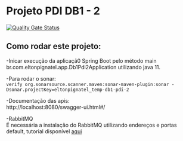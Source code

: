 # Projeto PDI DB1 - 2
[![Quality Gate Status](https://sonarcloud.io/api/project_badges/measure?project=eltonpignatel_db1-pdi-2&metric=alert_status)](https://sonarcloud.io/dashboard?id=eltonpignatel_db1-pdi-2)  

## Como rodar este projeto:    
-Inicar execução da aplicaçã0 Spring Boot pelo método main br.com.eltonpignatel.app.Db1Pdi2Application utilizando java 11.  

-Para rodar o sonar:   
```verify org.sonarsource.scanner.maven:sonar-maven-plugin:sonar -Dsonar.projectKey=eltonpignatel_temp-db1-pdi-2```

-Documentação das apis:  
http://localhost:8080/swagger-ui.html#/

-RabbitMQ  
É necessária a instalação do RabbitMQ utilizando endereços e portas default, tutorial disponível [aqui](https://www.rabbitmq.com/download.html)  

